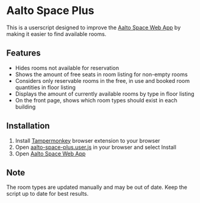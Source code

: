 # Aalto Space Plus
This is a userscript designed to improve the [Aalto Space Web App](https://booking.aalto.fi/aaltospace/) by making it easier to find available rooms.
## Features
- Hides rooms not available for reservation
- Shows the amount of free seats in room listing for non-empty rooms
- Considers only reservable rooms in the free, in use and booked room quantities in floor listing
- Displays the amount of currently available rooms by type in floor listing
- On the front page, shows which room types should exist in each building
## Installation
1. Install [Tampermonkey](https://www.tampermonkey.net) browser extension to your browser
2. Open [aalto-space-plus.user.js](https://github.com/naatula/aalto-space-plus/raw/master/aalto-space-plus.user.js) in your browser and select Install
3. Open [Aalto Space Web App](https://booking.aalto.fi/aaltospace/)
## Note
The room types are updated manually and may be out of date. Keep the script up to date for best results.
